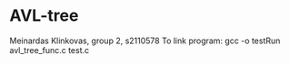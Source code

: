 # AVL-tree
Meinardas Klinkovas, group 2, s2110578
To link program: gcc -o testRun avl_tree_func.c test.c
